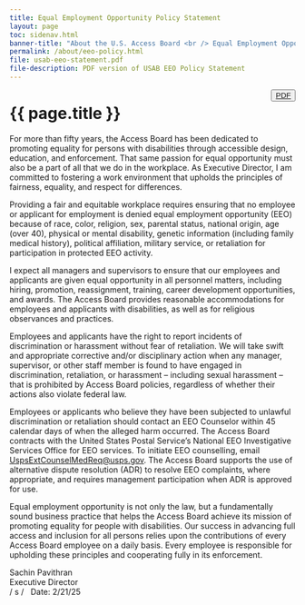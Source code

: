 ```yaml
---
title: Equal Employment Opportunity Policy Statement
layout: page
toc: sidenav.html
banner-title: "About the U.S. Access Board <br /> Equal Employment Opportunity Program"
permalink: /about/eeo-policy.html
file: usab-eeo-statement.pdf
file-description: PDF version of USAB EEO Policy Statement
---
```

<button type="button" class="usa-button--outline" style="float:right" title="{{ page.file-description }}"><a href="{{ site.baseurl }}/files/{{ page.file }}">PDF</a></button>

# {{ page.title }}

For more than fifty years, the Access Board has been dedicated to promoting equality for persons with disabilities through accessible design, education, and enforcement. That same passion for equal opportunity must also be a part of all that we do in the workplace. As Executive Director, I am committed to fostering a work environment that upholds the principles of fairness, equality, and respect for differences.

Providing a fair and equitable workplace requires ensuring that no employee or applicant for employment is denied equal employment opportunity (EEO) because of race, color, religion, sex, parental status, national origin, age (over 40), physical or mental disability, genetic information (including family medical history), political affiliation, military service, or retaliation for participation in protected EEO activity.

I expect all managers and supervisors to ensure that our employees and applicants are given equal opportunity in all personnel matters, including hiring, promotion, reassignment, training, career development opportunities, and awards. The Access Board provides reasonable accommodations for employees and applicants with disabilities, as well as for religious observances and practices.

Employees and applicants have the right to report incidents of discrimination or harassment without fear of retaliation. We will take swift and appropriate corrective and/or disciplinary action when any manager, supervisor, or other staff member is found to have engaged in discrimination, retaliation, or harassment – including sexual harassment – that is prohibited by Access Board policies, regardless of whether their actions also violate federal law.

Employees or applicants who believe they have been subjected to unlawful discrimination or retaliation should contact an EEO Counselor within 45 calendar days of when the alleged harm occurred. The Access Board contracts with the United States Postal Service’s National EEO Investigative Services Office for EEO services. To initiate EEO counselling, email [UspsExtCounselMedReq@usps.gov](mailto:UspsExtCounselMedReq@usps.gov). The Access Board supports the use of alternative dispute resolution (ADR) to resolve EEO complaints, where appropriate, and requires management participation when ADR is approved for use.

Equal employment opportunity is not only the law, but a fundamentally sound business practice that helps the Access Board achieve its mission of promoting equality for people with disabilities. Our success in advancing full access and inclusion for all persons relies upon the contributions of every Access Board employee on a daily basis. Every employee is responsible for upholding these principles and cooperating fully in its enforcement.

Sachin Pavithran \
Executive Director \
/ s / &nbsp; Date: 2/21/25
